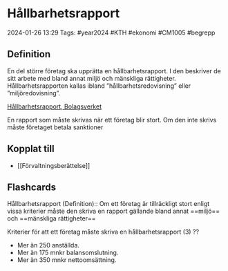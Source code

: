# Hållbarhetsrapport

2024-01-26 13:29
Tags: #year2024 #KTH #ekonomi #CM1005 #begrepp

## Definition

En del större företag ska upprätta en hållbarhetsrapport. I den beskriver de sitt arbete med bland annat miljö och mänskliga rättigheter. Hållbarhetsrapporten kallas ibland ”hållbarhetsredovisning” eller ”miljöredovisning”.

[Hållbarhetsrapport, Bolagsverket](https://bolagsverket.se/foretag/aktiebolag/arsredovisningforaktiebolag/delarochbilagoriarsredovisningen/hallbarhetsrapport.777.html)

En rapport som måste skrivas när ett företag blir stort. Om den inte skrivs måste företaget betala sanktioner

## Kopplat till

- [[Förvaltningsberättelse]]

## Flashcards

Hållbarhetsrapport (Definition):: Om ett företag är tillräckligt stort enligt vissa kriterier måste den skriva en rapport gällande bland annat ==miljö== och ==mänskliga rättigheter==
<!--SR:!2024-02-21,14,292!2024-03-21,37,290-->

Kriterier för att ett företag måste skriva en hållbarhetsrapport (3)
??
- Mer än 250 anställda.
- Mer än 175 mnkr balansomslutning.
- Mer än 350 mnkr nettoomsättning.
<!--SR:!2024-03-01,22,270!2024-02-20,14,290-->
